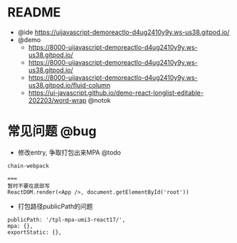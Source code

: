 # README

- @ide https://uijavascript-demoreactlo-d4ug2410y9y.ws-us38.gitpod.io/
- @demo
    - https://8000-uijavascript-demoreactlo-d4ug2410y9y.ws-us38.gitpod.io/
    - https://8000-uijavascript-demoreactlo-d4ug2410y9y.ws-us38.gitpod.io/
    - https://8000-uijavascript-demoreactlo-d4ug2410y9y.ws-us38.gitpod.io/fluid-column
    - https://ui-javascript.github.io/demo-react-longlist-editable-202203/word-wrap @notok

# 常见问题 @bug

- 修改entry, 争取打包出来MPA @todo

```
chain-webpack

===
暂时不要在底部写
ReactDOM.render(<App />, document.getElementById('root'))
```

- 打包路径publicPath的问题

```
publicPath: '/tpl-mpa-umi3-react17/',
mpa: {},
exportStatic: {},
```

